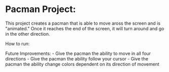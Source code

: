 # Pacman Project: 
This project creates a pacman that is able to move aross the screen and is "animated." 
Once it reaches the end of the screen, it will turn around and go in the other direction.

How to run:  

Future Improvements: - Give the pacman the ability to move in all four directions
                     - Give the pacman the ability follow your cursor
                     - Give the pacman the ability change colors dependent on its direction of movement
